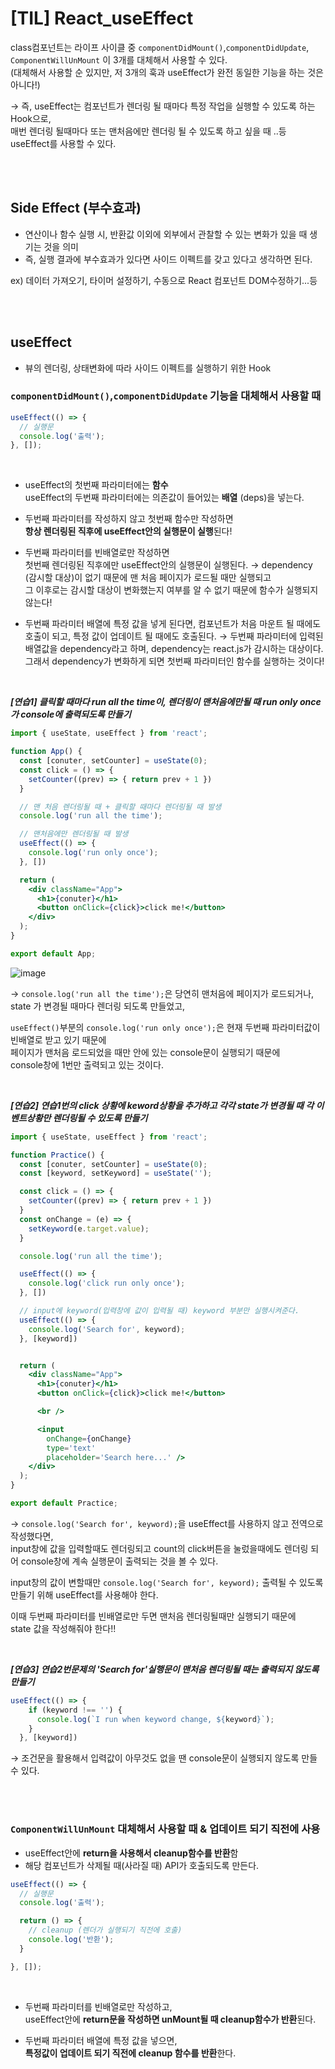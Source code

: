 # [TIL] React_useEffect
class컴포넌트는 라이프 사이클 중 `componentDidMount()`,`componentDidUpdate`, `ComponentWillUnMount` 이 3개를 대체해서 사용할 수 있다.    
(대체해서 사용할 순 있지만, 저 3개의 훅과 useEffect가 완전 동일한 기능을 하는 것은 아니다!)

→ 즉, useEffect는 컴포넌트가 렌더링 될 때마다 특정 작업을 실행할 수 있도록 하는 Hook으로,   
  매번 렌더링 될때마다 또는 맨처음에만 렌더링 될 수 있도록 하고 싶을 때 ..등 useEffect를 사용할 수 있다.

<br />
<br />

## Side Effect (부수효과)
- 연산이나 함수 실행 시, 반환값 이외에 외부에서 관찰할 수 있는 변화가 있을 때 생기는 것을 의미
- 즉, 실행 결과에 부수효과가 있다면 사이드 이펙트를 갖고 있다고 생각하면 된다.    

ex) 데이터 가져오기, 타이머 설정하기, 수동으로 React 컴포넌트 DOM수정하기...등

<br />
<br />

## useEffect
- 뷰의 렌더링, 상태변화에 따라 사이드 이펙트를 실행하기 위한 Hook

### `componentDidMount()`,`componentDidUpdate` 기능을 대체해서 사용할 때

```jsx
useEffect(() => {
  // 실행문
  console.log('출력');
}, []);
```

<br />

- useEffect의 첫번째 파라미터에는 **함수**    
  useEffect의 두번째 파라미터에는 의존값이 들어있는 **배열** (deps)을 넣는다.

- 두번째 파라미터를 작성하지 않고 첫번째 함수만 작성하면    
    **항상 렌더링된 직후에 useEffect안의 실행문이 실행**된다!   
 
- 두번째 파라미터를 빈배열로만 작성하면   
  첫번째 렌더링된 직후에만 useEffect안의 실행문이 실행된다.
  → dependency (감시할 대상)이 없기 때문에 맨 처음 페이지가 로드될 때만 실행되고    
    그 이후로는 감시할 대상이 변화했는지 여부를 알 수 없기 때문에 함수가 실행되지 않는다!

- 두번째 파라미터 배열에 특정 값을 넣게 된다면, 컴포넌트가 처음 마운트 될 때에도 호출이 되고, 특정 값이 업데이트 될 때에도 호출된다.
  → 두번째 파라미터에 입력된 배열값을 dependency라고 하며, dependency는 react.js가 감시하는 대상이다.   
  그래서 dependency가 변화하게 되면 첫번째 파라미터인 함수를 실행하는 것이다!

<br />

***[연습1] 클릭할 때마다 run all the time이, 렌더링이 맨처음에만될 때 run only once가 console에 출력되도록 만들기***

```jsx
import { useState, useEffect } from 'react';

function App() {
  const [conuter, setCounter] = useState(0);
  const click = () => {
    setCounter((prev) => { return prev + 1 })
  }

  // 맨 처음 렌더링될 때 + 클릭할 때마다 렌더링될 때 발생
  console.log('run all the time');

  // 맨처음에만 렌더링될 때 발생
  useEffect(() => {
    console.log('run only once');
  }, [])

  return (
    <div className="App">
      <h1>{conuter}</h1>
      <button onClick={click}>click me!</button>
    </div>
  );
}

export default App;

```

![image](https://user-images.githubusercontent.com/81572770/149291658-474ad594-23e0-4da5-b6ab-27d6aaceb590.png)

→ `console.log('run all the time');`은 당연히 맨처음에 페이지가 로드되거나, state 가 변경될 때마다 렌더링 되도록 만들었고,    

`useEffect()`부분의 `console.log('run only once');`은 현재 두번째 파라미터값이 빈배열로 받고 있기 때문에   
페이지가 맨처음 로드되었을 때만 안에 있는 console문이 실행되기 때문에   
console창에 1번만 출력되고 있는 것이다.

<br />

***[연습2] 연습1번의 click 상황에 keword상황을 추가하고 각각 state가 변경될 때 각 이벤트상황만 렌더링될 수 있도록 만들기***

```jsx
import { useState, useEffect } from 'react';

function Practice() {
  const [conuter, setCounter] = useState(0);
  const [keyword, setKeyword] = useState('');

  const click = () => {
    setCounter((prev) => { return prev + 1 })
  }
  const onChange = (e) => {
    setKeyword(e.target.value);
  }

  console.log('run all the time');

  useEffect(() => {
    console.log('click run only once');
  }, [])

  // input에 keyword(입력창에 값이 입력될 때) keyword 부분만 실행시켜준다.
  useEffect(() => {
    console.log('Search for', keyword);
  }, [keyword])


  return (
    <div className="App">
      <h1>{conuter}</h1>
      <button onClick={click}>click me!</button>

      <br />

      <input
        onChange={onChange}
        type='text'
        placeholder='Search here...' />
    </div>
  );
}

export default Practice;

```
→ `console.log('Search for', keyword);`을 useEffect를 사용하지 않고 전역으로 작성했다면,    
input창에 값을 입력할때도 렌더링되고 count의 click버튼을 눌렀을때에도 렌더링 되어 console창에 계속 실행문이 출력되는 것을 볼 수 있다.

input창의 값이 변할때만 `console.log('Search for', keyword);` 출력될 수 있도록 만들기 위해 useEffect를 사용해야 한다.    

이때 두번째 파라미터를 빈배열로만 두면 맨처음 렌더링될때만 실행되기 때문에   
state 값을 작성해줘야 한다!!

<br />

***[연습3] 연습2번문제의 'Search for'실행문이 맨처음 렌더링될 때는 출력되지 않도록 만들기***

```jsx
useEffect(() => {
    if (keyword !== '') {
      console.log(`I run when keyword change, ${keyword}`);
    }
  }, [keyword])
```
→ 조건문을 활용해서 입력값이 아무것도 없을 땐 console문이 실행되지 않도록 만들 수 있다.

<br />
<br />

### `ComponentWillUnMount` 대체해서 사용할 때 & 업데이트 되기 직전에 사용
- useEffect안에 **return을 사용해서 cleanup함수를 반환**함
- 해당 컴포넌트가 삭제될 때(사라질 때) API가 호출되도록 만든다.

```jsx
useEffect(() => {
  // 실행문
  console.log('출력');

  return () => {
    // cleanup (렌더가 실행되기 직전에 호출)
    console.log('반환');
  }

}, []);
```

<br />

- 두번째 파라미터를 빈배열로만 작성하고,   
  useEffect안에 **return문을 작성하면 unMount될 때 cleanup함수가 반환**된다.

- 두번째 파라미터 배열에 특정 값을 넣으면,   
  **특정값이 업데이트 되기 직전에 cleanup 함수를 반환**한다.



 